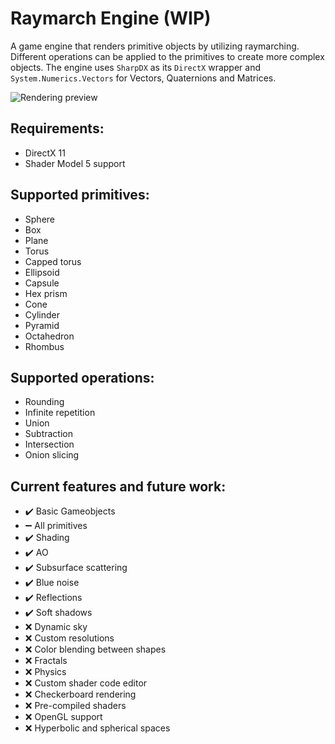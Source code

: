 # Raymarch Engine (WIP)

A game engine that renders primitive objects by utilizing raymarching. Different operations can be applied to the
primitives to create more complex objects. The engine uses `SharpDX` as its `DirectX`
wrapper and `System.Numerics.Vectors` for Vectors, Quaternions and Matrices.

![Rendering preview](.github/assets/raymarch.gif)

## Requirements:

- DirectX 11
- Shader Model 5 support

## Supported primitives:

- Sphere
- Box
- Plane
- Torus
- Capped torus
- Ellipsoid
- Capsule
- Hex prism
- Cone
- Cylinder
- Pyramid
- Octahedron
- Rhombus

## Supported operations:

+ Rounding
+ Infinite repetition
+ Union
+ Subtraction
+ Intersection
+ Onion slicing

## Current features and future work:

- :heavy_check_mark: Basic Gameobjects
- :heavy_minus_sign: All primitives
- :heavy_check_mark: Shading
- :heavy_check_mark: AO
- :heavy_check_mark: Subsurface scattering
- :heavy_check_mark: Blue noise
- :heavy_check_mark: Reflections
- :heavy_check_mark: Soft shadows
- :x: Dynamic sky
- :x: Custom resolutions
- :x: Color blending between shapes
- :x: Fractals
- :x: Physics
- :x: Custom shader code editor
- :x: Checkerboard rendering
- :x: Pre-compiled shaders
- :x: OpenGL support
- :x: Hyperbolic and spherical spaces
